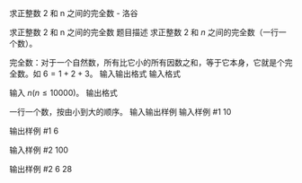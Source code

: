 



求正整数 2 和 n 之间的完全数 - 洛谷














求正整数 2 和 n 之间的完全数
题目描述
求正整数 $2$ 和 $n$ 之间的完全数（一行一个数）。

完全数：对于一个自然数，所有比它小的所有因数之和，等于它本身，它就是个完全数。如 $6=1+2+3$。
输入输出格式
输入格式

输入 $n(n \le 10000)$。
输出格式

一行一个数，按由小到大的顺序。
输入输出样例
输入样例 #1
10

输出样例 #1
6

输入样例 #2
100

输出样例 #2
6
28








